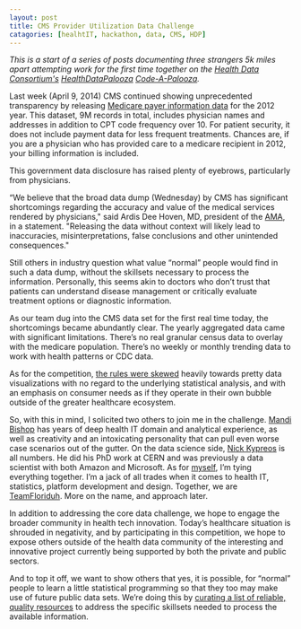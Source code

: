 ```yaml
---
layout: post
title: CMS Provider Utilization Data Challenge
catagories: [healhtIT, hackathon, data, CMS, HDP]
---
```

*This is a start of a series of posts documenting three strangers 5k miles apart attempting work for the first time together on the [Health Data Consortium's][9] [HealthDataPalooza][10] [Code-A-Palooza][3].*

Last week (April 9, 2014) CMS continued showing unprecedented transparency by releasing [Medicare payer information data][1] for the 2012 year.  This dataset, 9M records in total, includes physician names and addresses in addition to CPT code frequency over 10.  For patient security, it does not include payment data for less frequent treatments. Chances are, if you are a physician who has provided care to a medicare recipient in 2012, your billing information is included.  

This government data disclosure has raised plenty of eyebrows, particularly from physicians. 

“We believe that the broad data dump (Wednesday) by CMS has significant shortcomings regarding the accuracy and value of the medical services rendered by physicians," said Ardis Dee Hoven, MD, president of the [AMA][2], in a statement. "Releasing the data without context will likely lead to inaccuracies, misinterpretations, false conclusions and other unintended consequences."

Still others in industry question what value “normal” people would find in such a data dump, without the skillsets necessary to process the information. Personally, this seems akin to doctors who don’t trust that patients can understand disease management or critically evaluate treatment options or diagnostic information.  

As our team dug into the CMS data set for the first real time today, the shortcomings became abundantly clear.  The yearly aggregated data came with significant limitations.  There’s no real granular census data to overlay with the medicare population.  There’s no weekly or monthly trending data to work with health patterns or CDC data.  

As for the competition, [the rules were skewed][3] heavily towards pretty data visualizations with no regard to the underlying statistical analysis, and with an emphasis on consumer needs as if they operate in their own bubble outside of the greater healthcare ecosystem.  

So, with this in mind, I solicited two others to join me in the challenge. [Mandi Bishop][4] has years of deep health IT domain and analytical experience, as well as creativity and an intoxicating personality that can pull even worse case scenarios out of the gutter.  On the data science side, [Nick Kypreos][5] is all numbers.  He did his PhD work at CERN and was previously a data scientist with both Amazon and Microsoft.   As for [myself][6], I’m tying everything together.  I’m a jack of all trades when it comes to health IT, statistics, platform development and design.  Together, we are [TeamFloriduh][8].  More on the name, and approach later.  

In addition to addressing the core data challenge, we hope to engage the broader community in health tech innovation.  Today’s healthcare situation is shrouded in negativity, and by participating in this competition, we hope to expose others outside of the health data community of the interesting and innovative project currently being supported by both the private and public sectors.  

And to top it off, we want to show others that yes, it is possible, for “normal” people to learn a little statistical programming so that they too may make use of future public data sets.  We’re doing this by [curating a list of reliable, quality resources][7] to address the specific skillsets needed to process the available information.   


[1]: https://www.cms.gov/Research-Statistics-Data-and-Systems/Statistics-Trends-and-Reports/Medicare-Provider-Charge-Data/Physician-and-Other-Supplier.html
[2]: http://www.healthcarefinancenews.com/directory/american-medical-association
[3]: http://healthdatapalooza.org/agenda/code-a-palooza-challenges/
[4]: https://www.linkedin.com/in/mandibishop
[5]: https://www.linkedin.com/pub/nick-kypreos-ph-d/3/7ab/895
[6]:http://www.linkedin.com/in/laurencstill
[7]: http://teamfloriduh.com/resources/
[8]: http://www.teamfloriduh.com
[9]: http://www.healthdataconsortium.org/
[10]: http://healthdatapalooza.org/
